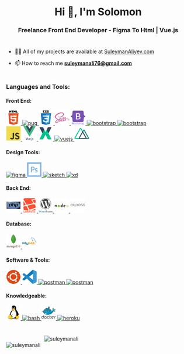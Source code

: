 <h1 align="center">Hi 👋, I'm Solomon</h1>
<h3 align="center" style="margin-bottom: 40px;">Freelance Front End Developer - Figma To Html | Vue.js</h3>

<!-- <p align="left"> <img src="https://komarev.com/ghpvc/?username=suleymanali&label=Profile%20views&color=0e75b6&style=flat" alt="suleymanali" /> </p> -->

- 👨‍💻 All of my projects are available at [SuleymanAliyev.com](https://SuleymanAliyev.com)

- 📫 How to reach me **suleymanali76@gmail.com**

<div style="margin-bottom: 40px;"></div>

<h3 align="left">Languages and Tools:</h3>

<!-- Front End -->
<h4 align="left">Front End:</h4>

<p>
  <!-- HTML -->
  <a href="https://www.w3.org/html/" target="_blank">
    <img src="https://raw.githubusercontent.com/devicons/devicon/master/icons/html5/html5-original-wordmark.svg" alt="html5" width="40" height="40"/>
  </a>
  <!-- Pug -->
  <a href="https://pugjs.org" target="_blank">
    <img src="https://cdn.worldvectorlogo.com/logos/pug.svg" alt="pug" width="40" height="40"/>
  </a>
  <!-- CSS -->
  <a href="https://www.w3schools.com/css/" target="_blank">
    <img src="https://raw.githubusercontent.com/devicons/devicon/master/icons/css3/css3-original-wordmark.svg" alt="css3" width="40" height="40"/>
  </a>
  <!-- Sass -->
  <a href="https://sass-lang.com" target="_blank">
    <img src="https://raw.githubusercontent.com/devicons/devicon/master/icons/sass/sass-original.svg" alt="sass" width="40" height="40"/>
  </a>
  <!-- Bootstrap -->
  <a href="https://getbootstrap.com" target="_blank">
    <img src="https://raw.githubusercontent.com/devicons/devicon/master/icons/bootstrap/bootstrap-plain-wordmark.svg" alt="bootstrap" width="40" height="40"/>
  </a>
  <!-- Bem -->
  <a href="https://en.bem.info/" target="_blank">
    <img src="https://avatars.githubusercontent.com/u/223412?s=200&v=4" alt="bootstrap" width="40" height="40"/>
  </a>
  <!-- StoryBook -->
  <a href="https://storybook.js.org/" target="_blank">
    <img src="https://avatars.githubusercontent.com/u/22632046?s=200&v=4" alt="bootstrap" width="40" height="40"/>
  </a>
  <br />
  <!-- Tailwind -->
  <!-- <a href="https://tailwindcss.com/" target="_blank">
    <img src="https://www.vectorlogo.zone/logos/tailwindcss/tailwindcss-icon.svg" alt="tailwind" width="40" height="40"/>
  </a> -->
  <!-- JavaScript -->
  <a href="https://developer.mozilla.org/en-US/docs/Web/JavaScript" target="_blank">
    <img src="https://raw.githubusercontent.com/devicons/devicon/master/icons/javascript/javascript-original.svg" alt="javascript" width="40" height="40"/>
  </a>
  <!-- React.js -->
  <!-- <a href="https://reactjs.org/" target="_blank">
    <img src="https://raw.githubusercontent.com/devicons/devicon/master/icons/react/react-original-wordmark.svg" alt="react" width="40" height="40"/>
  </a> -->
  <!-- Vue -->
  <a href="https://vuejs.org/" target="_blank">
    <img src="https://raw.githubusercontent.com/devicons/devicon/master/icons/vuejs/vuejs-original-wordmark.svg" alt="vuejs" width="40" height="40"/>
  </a>
  <!-- Vuex -->
  <a href="https://vuex.vuejs.org/" target="_blank">
    <img src="icons/vuex.png" alt="vuejs" width="40" height="40"/>
  </a>
  <!-- Bootstrap Vue -->
  <a href="https://bootstrap-vue.org/" target="_blank">
    <img src="https://res.cloudinary.com/practicaldev/image/fetch/s--_k2Wjg5J--/c_limit%2Cf_auto%2Cfl_progressive%2Cq_auto%2Cw_880/https://raw.githubusercontent.com/bootstrap-vue/bootstrap-vue/dev/static/logo.svg" alt="vuejs" width="40" height="40"/>
  </a>
  <!-- Vuetify -->
  <!-- <a href="https://vuetifyjs.com/en/" target="_blank">
    <img src="https://bestofjs.org/logos/vuetify.svg" alt="vuetify" width="40" height="40"/>
  </a> -->
  <!-- Nuxt.js -->
  <a href="https://nuxtjs.org/" target="_blank">
    <img src="https://raw.githubusercontent.com/devicons/devicon/2ae2a900d2f041da66e950e4d48052658d850630/icons/nuxtjs/nuxtjs-original.svg" alt="nuxtjs" width="40" height="40"/>
  </a>
  <!-- Gulp.js -->
  <!-- <a href="https://gulpjs.com" target="_blank">
    <img src="https://raw.githubusercontent.com/devicons/devicon/master/icons/gulp/gulp-plain.svg" alt="gulp" width="40" height="40"/>
  </a> -->
  <!-- Babel -->
  <!-- <a href="https://babeljs.io/" target="_blank">
    <img src="https://www.vectorlogo.zone/logos/babeljs/babeljs-icon.svg" alt="babel" width="40" height="40"/>
  </a> -->
  <!-- Webpack -->
  <!-- <a href="https://webpack.js.org" target="_blank">
    <img src="https://raw.githubusercontent.com/devicons/devicon/d00d0969292a6569d45b06d3f350f463a0107b0d/icons/webpack/webpack-original-wordmark.svg" alt="webpack" width="40" height="40"/>
  </a> -->
  <!-- Git -->
  <!-- <a href="https://git-scm.com/" target="_blank">
    <img src="https://www.vectorlogo.zone/logos/git-scm/git-scm-icon.svg" alt="git" width="40" height="40"/>
  </a> -->
</p>

<!-- Design Tools -->
<h4>
  Design Tools:
</h4>

<p>
  <!-- Figma -->
  <a href="https://www.figma.com/" target="_blank">
    <img src="https://www.vectorlogo.zone/logos/figma/figma-icon.svg" alt="figma" width="40" height="40"/>
  </a>
  <!-- Photoshop -->
  <a href="https://www.photoshop.com/en" target="_blank">
    <img src="https://raw.githubusercontent.com/devicons/devicon/master/icons/photoshop/photoshop-line.svg" alt="photoshop" width="40" height="40"/>
  </a>
  <!-- Skecth -->
  <a href="https://www.sketch.com/" target="_blank">
    <img src="https://www.vectorlogo.zone/logos/sketchapp/sketchapp-icon.svg" alt="sketch" width="40" height="40"/>
  </a>
  <!-- Adobe XD -->
  <a href="https://www.adobe.com/products/xd.html" target="_blank">
    <img src="https://cdn.worldvectorlogo.com/logos/adobe-xd.svg" alt="xd" width="40" height="40"/>
  </a>
</p>

<!-- Back End -->
<h4>
  Back End:
</h4>

<p>
  <!-- PHP -->
  <a href="https://www.php.net" target="_blank">
    <img src="https://raw.githubusercontent.com/devicons/devicon/master/icons/php/php-original.svg" alt="php" width="40" height="40"/>
  </a>
  <!-- Laravel -->
  <a href="https://laravel.com/" target="_blank">
    <img src="https://raw.githubusercontent.com/devicons/devicon/master/icons/laravel/laravel-plain-wordmark.svg" alt="laravel" width="40" height="40"/>
  </a>
  <!-- WordPress -->
  <a href="https://wordpress.org/" target="_blank">
    <img src="https://raw.githubusercontent.com/devicons/devicon/master/icons/wordpress/wordpress-original.svg" alt="wordpress" width="40" height="40"/>
  </a>
  <!-- Node -->
  <a href="https://nodejs.org" target="_blank">
    <img src="https://raw.githubusercontent.com/devicons/devicon/master/icons/nodejs/nodejs-original-wordmark.svg" alt="nodejs" width="40" height="40"/>
  </a>
  <!-- Express -->
  <a href="https://expressjs.com" target="_blank">
    <img src="https://raw.githubusercontent.com/devicons/devicon/master/icons/express/express-original-wordmark.svg" alt="express" width="40" height="40"/>
  </a>
</p>

<!-- Database -->
<h4>
  Database:
</h4>

<p>
  <!-- MongoDB -->
  <a href="https://www.mongodb.com/" target="_blank">
    <img src="https://raw.githubusercontent.com/devicons/devicon/master/icons/mongodb/mongodb-original-wordmark.svg" alt="mongodb" width="40" height="40"/>
  </a>
  <!-- MySql -->
  <a href="https://www.mysql.com/" target="_blank">
    <img src="https://raw.githubusercontent.com/devicons/devicon/master/icons/mysql/mysql-original-wordmark.svg" alt="mysql" width="40" height="40"/>
  </a>
</p>


<!-- Software -->
<h4>
  Software & Tools:
</h4>

<p>
  <!-- Ubuntu -->
  <a href="https://ubuntu.com/" target="_blank">
    <img src="https://raw.githubusercontent.com/devicons/devicon/9f4f5cdb393299a81125eb5127929ea7bfe42889/icons/ubuntu/ubuntu-plain.svg" alt="docker" width="40" height="40"/>
  </a>
  <!-- VS Code -->
  <a href="https://code.visualstudio.com/" target="_blank">
    <img src="https://raw.githubusercontent.com/devicons/devicon/9f4f5cdb393299a81125eb5127929ea7bfe42889/icons/vscode/vscode-original.svg" alt="docker" width="40" height="40"/>
  </a>
  <!-- Postman -->
  <a href="https://postman.com" target="_blank">
    <img src="https://www.vectorlogo.zone/logos/getpostman/getpostman-icon.svg" alt="postman" width="40" height="40"/>
  </a>
  <!-- Sublime Merge -->
  <a href="https://www.sublimemerge.com/" target="_blank">
    <img src="https://user-images.githubusercontent.com/3800914/54345403-0bc27000-4654-11e9-8ca4-0f417a70819e.png" alt="postman" width="40" height="40"/>
  </a>
  <!-- Zapier -->
  <!-- <a href="https://zapier.com" target="_blank">
    <img src="https://www.vectorlogo.zone/logos/zapier/zapier-icon.svg" alt="zapier" width="40" height="40"/>
  </a> -->
</p>

<!-- Other -->
<h4>
  Knowledgeable:
</h4>

<p>
  <!-- Electron.js -->
  <!-- <a href="https://www.electronjs.org" target="_blank">
    <img src="https://raw.githubusercontent.com/devicons/devicon/master/icons/electron/electron-original.svg" alt="electron" width="40" height="40"/>
  </a> -->
  <!-- Linux -->
  <a href="https://www.linux.org/" target="_blank">
    <img src="https://raw.githubusercontent.com/devicons/devicon/master/icons/linux/linux-original.svg" alt="linux" width="40" height="40"/>
  </a>
  <!-- Bash -->
  <a href="https://www.gnu.org/software/bash/" target="_blank">
    <img src="https://www.vectorlogo.zone/logos/gnu_bash/gnu_bash-icon.svg" alt="bash" width="40" height="40"/>
  </a>
  <!-- Docker -->
  <a href="https://www.docker.com/" target="_blank">
    <img src="https://raw.githubusercontent.com/devicons/devicon/master/icons/docker/docker-original-wordmark.svg" alt="docker" width="40" height="40"/>
  </a>
  <!-- Heroku -->
  <a href="https://heroku.com" target="_blank">
    <img src="https://www.vectorlogo.zone/logos/heroku/heroku-icon.svg" alt="heroku" width="40" height="40"/>
  </a>
  <!-- Selenium -->
  <!-- <a href="https://www.selenium.dev" target="_blank">
    <img src="https://raw.githubusercontent.com/detain/svg-logos/780f25886640cef088af994181646db2f6b1a3f8/svg/selenium-logo.svg" alt="selenium" width="40" height="40"/>
  </a> -->
</p>

<p style="margin-top: 40px;">
  <img align="right" src="https://github-readme-stats.vercel.app/api/top-langs?username=suleymanali&show_icons=true&locale=en&layout=compact" alt="suleymanali" width="400" />
  <img align="left" src="https://github-readme-streak-stats.herokuapp.com/?user=suleymanali&" alt="suleymanali" width="400" />
</p>
